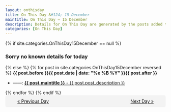 ```yaml
---
layout: onthisday
title: On This Day &#124; 15 December
maintitle: On This Day — 15 December
description: Details for On This Day are generated by the posts added to the website so the content is subject to changes/updates over time.
categories: [On This Day]
---
```


{% if site.categories.OnThisDay15December == null %}
<h3>Sorry no known details for today</h3>
{% else %}
{% for post in site.categories.OnThisDay15December reversed %}
<strong>{{ post.before }}{{ post.date | date: "%e %B %Y" }}{{ post.after }}</strong>
<ul>
<li> ——: <a class="{{ post.class }}" href="{{ post.url }}"><strong>{{ post.maintitle }}</strong> - {{ post.post_description }}</a></li>
</ul>
{% endfor %}
{% endif %}
<br />
<div style="background-color: #f3f3f3; padding: 10px; border-radius: 5px; text-align: center; display: flex; justify-content: space-evenly;">
<a href="/onthisday/12/12-14">« Previous Day</a>
<span style="visibility:hidden;">[ Visit Leap Year February 29 ]</span>
<a href="/onthisday/12/12-16">Next Day »</a>
</div>
